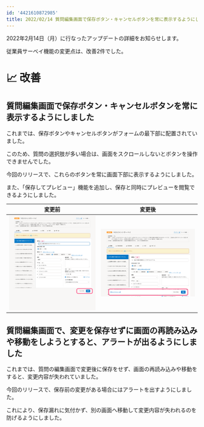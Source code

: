 ```yaml
---
id: '4421610872985'
title: 2022/02/14 質問編集画面で保存ボタン・キャンセルボタンを常に表示するようにしました  他1件
---
```

2022年2月14日（月）に行なったアップデートの詳細をお知らせします。

従業員サーベイ機能の変更点は、改善2件でした。

# 📈 改善

## 質問編集画面で保存ボタン・キャンセルボタンを常に表示するようにしました

これまでは、保存ボタンやキャンセルボタンがフォームの最下部に配置されていました。

このため、質問の選択肢が多い場合は、画面をスクロールしないとボタンを操作できませんでした。

今回のリリースで、これらのボタンを常に画面下部に表示するようにしました。

また、「保存してプレビュー」機能を追加し、保存と同時にプレビューを閲覧できるようにしました。

| 変更前 | 変更後 |
| --- | --- |
| ![upload_fb350db4cf2161d67e8d8a7622151fd6-2.png](./upload_fb350db4cf2161d67e8d8a7622151fd6-2.png) | ![mceclip0.png](./mceclip0.png) |

## 質問編集画面で、変更を保存せずに画面の再読み込みや移動をしようとすると、アラートが出るようにしました

これまでは、質問の編集画面で変更後に保存をせず、画面の再読み込みや移動をすると、変更内容が失われていました。

今回のリリースで、保存前の変更がある場合にはアラートを出すようにしました。

これにより、保存漏れに気付かず、別の画面へ移動して変更内容が失われるのを防げるようにしました。
